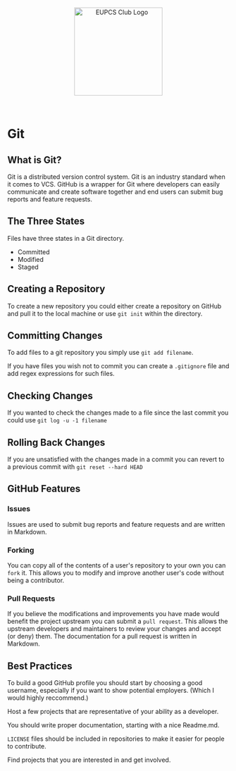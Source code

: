 <br>
<p align="center">
  <img src="https://user-images.githubusercontent.com/23706925/48293363-add70f00-e44c-11e8-922b-0c77af21bd72.png" alt="EUPCS Club Logo" width="200" height="200">
</p>
<br>

# Git

## What is Git?

Git is a distributed version control system. Git is an industry standard when it
comes to VCS. GitHub is a wrapper for Git where developers can easily
communicate and create software together and end users can submit bug reports
and feature requests.

## The Three States

Files have three states in a Git directory.
* Committed
* Modified
* Staged

## Creating a Repository

To create a new repository you could either create a repository on GitHub and
pull it to the local machine or use `git init` within the directory.

## Committing Changes

To add files to a git repository you simply use `git add filename`. 

If you have files you wish not to commit you can create a `.gitignore`
file and add regex expressions for such files.

## Checking Changes

If you wanted to check the changes made to a file since the last commit you
could use `git log -u -1 filename`

## Rolling Back Changes

If you are unsatisfied with the changes made in a commit you can revert to a
previous commit with `git reset --hard HEAD`

## GitHub Features

### Issues

Issues are used to submit bug reports and feature requests and are written in
Markdown.

### Forking

You can copy all of the contents of a user's repository to your own you can 
`fork` it. This allows you to modify and improve another user's code without
being a contributor.

### Pull Requests

If you believe the modifications and improvements you have made would benefit
the project upstream you can submit a `pull request`. This allows the upstream
developers and maintainers to review your changes and accept (or deny) them.
The documentation for a pull request is written in Markdown.

## Best Practices

To build a good GitHub profile you should start by choosing a good username,
especially if you want to show potential employers. (Which I would highly
reccommend.) 

Host a few projects that are representative of your ability as a developer.

You should write proper documentation, starting with a nice Readme.md.

`LICENSE` files should be included in repositories to make it easier for people
to contribute.

Find projects that you are interested in and get involved.
